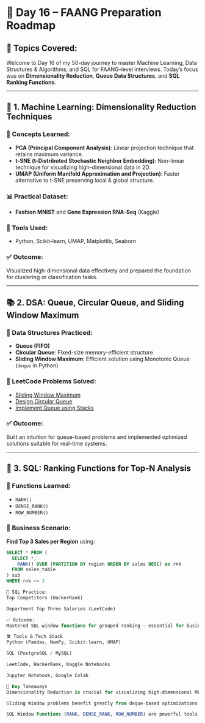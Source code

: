 # 🧠 Day 16 – FAANG Preparation Roadmap

## 🚀 Topics Covered:
Welcome to Day 16 of my 50-day journey to master Machine Learning, Data Structures & Algorithms, and SQL for FAANG-level interviews. Today’s focus was on **Dimensionality Reduction**, **Queue Data Structures**, and **SQL Ranking Functions**.

---

## 🧪 1. Machine Learning: Dimensionality Reduction Techniques

### 📌 Concepts Learned:
- **PCA (Principal Component Analysis)**: Linear projection technique that retains maximum variance.
- **t-SNE (t-Distributed Stochastic Neighbor Embedding)**: Non-linear technique for visualizing high-dimensional data in 2D.
- **UMAP (Uniform Manifold Approximation and Projection)**: Faster alternative to t-SNE preserving local & global structure.

### 📊 Practical Dataset:
- **Fashion MNIST** and **Gene Expression RNA-Seq** (Kaggle)
  
### 🔬 Tools Used:
- Python, Scikit-learn, UMAP, Matplotlib, Seaborn

### ✅ Outcome:
Visualized high-dimensional data effectively and prepared the foundation for clustering or classification tasks.

---

## 📚 2. DSA: Queue, Circular Queue, and Sliding Window Maximum

### 🧠 Data Structures Practiced:
- **Queue (FIFO)**
- **Circular Queue**: Fixed-size memory-efficient structure
- **Sliding Window Maximum**: Efficient solution using Monotonic Queue (`deque` in Python)

### 🧩 LeetCode Problems Solved:
- [Sliding Window Maximum](https://leetcode.com/problems/sliding-window-maximum/)
- [Design Circular Queue](https://leetcode.com/problems/design-circular-queue/)
- [Implement Queue using Stacks](https://leetcode.com/problems/implement-queue-using-stacks/)

### ✅ Outcome:
Built an intuition for queue-based problems and implemented optimized solutions suitable for real-time systems.

---

## 🧠 3. SQL: Ranking Functions for Top-N Analysis

### 🎯 Functions Learned:
- `RANK()`
- `DENSE_RANK()`
- `ROW_NUMBER()`

### 💼 Business Scenario:
**Find Top 3 Sales per Region** using:
```sql
SELECT * FROM (
  SELECT *,
    RANK() OVER (PARTITION BY region ORDER BY sales DESC) as rnk
  FROM sales_table
) sub
WHERE rnk <= 3

🧩 SQL Practice:
Top Competitors (HackerRank)

Department Top Three Salaries (LeetCode)

✅ Outcome:
Mastered SQL window functions for grouped ranking — essential for business intelligence, analytics, and reporting roles.

🛠 Tools & Tech Stack
Python (Pandas, NumPy, Scikit-learn, UMAP)

SQL (PostgreSQL / MySQL)

LeetCode, HackerRank, Kaggle Notebooks

Jupyter Notebook, Google Colab

📌 Key Takeaways
Dimensionality Reduction is crucial for visualizing high-dimensional ML datasets.

Sliding Window problems benefit greatly from deque-based optimizations.

SQL Window Functions (RANK, DENSE_RANK, ROW_NUMBER) are powerful tools for data segmentation and insights.
